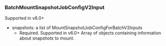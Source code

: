 ### BatchMountSnapshotJobConfigV2Input
Supported in v6.0+

- snapshots: a list of MountSnapshotJobConfigForBatchV2Inputs
  - Required. Supported in v6.0+
      Array of objects containing information about snapshots to mount.
